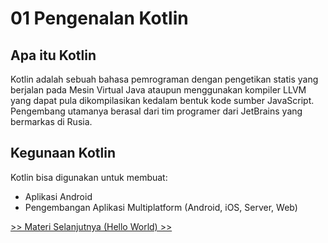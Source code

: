 # 01 Pengenalan Kotlin
## Apa itu Kotlin
Kotlin adalah sebuah bahasa pemrograman dengan pengetikan statis yang berjalan pada Mesin Virtual Java ataupun menggunakan kompiler LLVM yang dapat pula dikompilasikan kedalam bentuk kode sumber JavaScript. Pengembang utamanya berasal dari tim programer dari JetBrains yang bermarkas di Rusia.


## Kegunaan Kotlin
Kotlin bisa digunakan untuk membuat: 

- Aplikasi Android 
- Pengembangan Aplikasi Multiplatform (Android, iOS, Server, Web)

[>> Materi Selanjutnya (Hello World) >>](02_Hello_World.MD)
